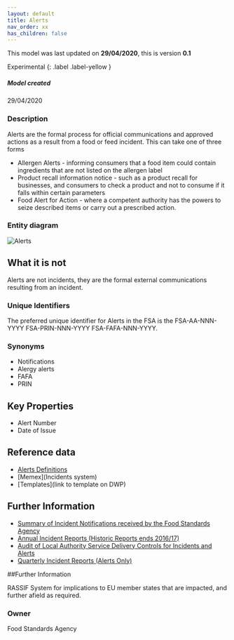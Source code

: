 ```yaml
---
layout: default
title: Alerts
nav_order: xx
has_children: false
---
```


This model was last updated on **29/04/2020**, this is version **0.1**

Experimental
{: .label .label-yellow }

##### Model created
29/04/2020

### Description
Alerts are the formal process for official communications and approved actions as a result from a food or feed incident.  This can take one of three forms

*   Allergen Alerts - informing consumers that a food item could contain ingredients that are not listed on the allergen label
*   Product recall information notice - such as a product recall for businesses, and consumers to check a product and not to consume if it falls within certain parameters
*   Food Alert for Action - where a competent authority has the powers to seize described items or carry out a prescribed action.


### Entity diagram
![Alerts](/enterprise-data-models/entities/diagrams/Alert.png)

## What it is not
Alerts are not incidents, they are the formal external communications resulting from an incident.

### Unique Identifiers
The preferred unique identifier for Alerts in the FSA is the
FSA-AA-NNN-YYYY
FSA-PRIN-NNN-YYYY
FSA-FAFA-NNN-YYYY.

### Synonyms
*   Notifications
*   Alergy alerts
*   FAFA
*   PRIN

## Key Properties
*   Alert Number
*   Date of Issue


## Reference data
*   [Alerts Definitions](https://data.food.gov.uk/codes/alerts/_def)
*   [Memex](Incidents system)
*   [Templates](link to template on DWP)

## Further Information
*   [Summary of Incident Notifications received by the Food Standards Agency](https://data.food.gov.uk/catalog/datasets/f0db1a56-1088-4199-9e42-ddcde2546237)
*   [Annual Incident Reports (Historic Reports ends 2016/17)](https://data.food.gov.uk/catalog/datasets/77647fe3-5c51-43a5-82ce-1fcaf64479c2)
*   [Audit of Local Authority Service Delivery Controls for Incidents and Alerts](https://data.food.gov.uk/catalog/datasets/a32956fb-6039-4c63-9c98-68a641e89cb6)
*   [Quarterly Incident Reports (Alerts Only)](https://data.food.gov.uk/catalog/datasets/168f0873-4c1c-4bcf-8033-03342ed236e9)


##Further Information

RASSIF System for implications to EU member states that are impacted, and further afield as required.  

### Owner
Food Standards Agency
